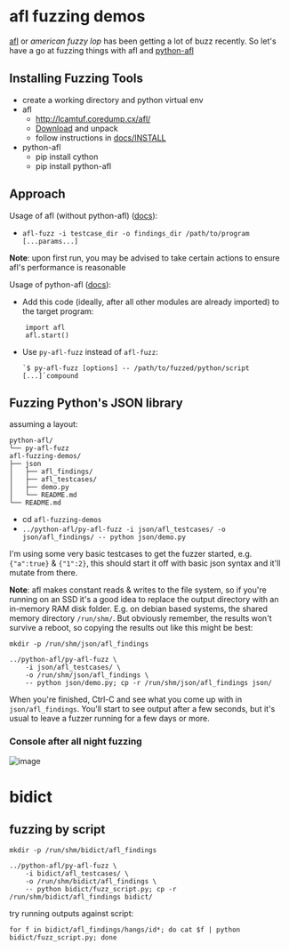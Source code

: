 # afl fuzzing demos
[afl](http://lcamtuf.coredump.cx/afl/) or *american fuzzy lop* has been getting a lot of buzz recently. So let's have a go at fuzzing things with afl and [python-afl](http://jwilk.net/software/python-afl)

## Installing Fuzzing Tools

- create a working directory and python virtual env
- afl
    - http://lcamtuf.coredump.cx/afl/
    - [Download](http://lcamtuf.coredump.cx/afl/releases/afl-latest.tgz) and unpack
    - follow instructions in [docs/INSTALL](https://github.com/mcarpenter/afl/blob/master/docs/INSTALL)
- python-afl
    - pip install cython
    - pip install python-afl

## Approach

Usage of afl (without python-afl) ([docs](https://github.com/mcarpenter/afl/blob/master/docs/README#L177)):

- `afl-fuzz -i testcase_dir -o findings_dir /path/to/program [...params...]`

**Note**: upon first run, you may be advised to take certain actions to ensure afl's performance is reasonable

Usage of python-afl ([docs](https://bitbucket.org/jwilk/python-afl/overview#rst-header-howto)):

- Add this code (ideally, after all other modules are already imported) to
  the target program:

```
    import afl
    afl.start()
```
- Use `py-afl-fuzz` instead of `afl-fuzz`:

      `$ py-afl-fuzz [options] -- /path/to/fuzzed/python/script [...]`compound


## Fuzzing Python's JSON library

assuming a layout:

    python-afl/
    └── py-afl-fuzz
    afl-fuzzing-demos/
    ├── json
    │   ├── afl_findings/
    │   ├── afl_testcases/
    │   ├── demo.py
    │   └── README.md
    └── README.md

- cd `afl-fuzzing-demos`
- `../python-afl/py-afl-fuzz -i json/afl_testcases/ -o json/afl_findings/ -- python json/demo.py`

I'm using some very basic testcases to get the fuzzer started, e.g. `{"a":true}` & `{"1":2}`, this should start it off with basic json syntax and it'll mutate from there.

**Note**: afl makes constant reads & writes to the file system, so if you're running on an SSD it's a good idea to replace the output directory with an in-memory RAM disk folder. E.g. on debian based systems, the shared memory directory `/run/shm/`. But obviously remember, the results won't survive a reboot, so copying the results out like this might be best:


    mkdir -p /run/shm/json/afl_findings

    ../python-afl/py-afl-fuzz \
        -i json/afl_testcases/ \
        -o /run/shm/json/afl_findings \
        -- python json/demo.py; cp -r /run/shm/json/afl_findings json/

When you're finished, Ctrl-C and see what you come up with in `json/afl_findings`.
You'll start to see output after a few seconds, but it's usual to leave a fuzzer running for a few days or more.

### Console after all night fuzzing
![image](https://cloud.githubusercontent.com/assets/167319/7226227/b61d1e66-e73e-11e4-8b86-4a00e94e5b89.png)

# bidict

## fuzzing by script


    mkdir -p /run/shm/bidict/afl_findings

    ../python-afl/py-afl-fuzz \
        -i bidict/afl_testcases/ \
        -o /run/shm/bidict/afl_findings \
        -- python bidict/fuzz_script.py; cp -r /run/shm/bidict/afl_findings bidict/


try running outputs against script:


    for f in bidict/afl_findings/hangs/id*; do cat $f | python bidict/fuzz_script.py; done

